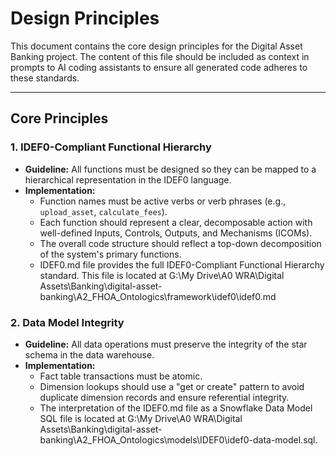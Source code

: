 # Design Principles

This document contains the core design principles for the Digital Asset Banking project. The content of this file should be included as context in prompts to AI coding assistants to ensure all generated code adheres to these standards.

---

## Core Principles

### 1. IDEF0-Compliant Functional Hierarchy

- **Guideline:** All functions must be designed so they can be mapped to a hierarchical representation in the IDEF0 language.
- **Implementation:**
  - Function names must be active verbs or verb phrases (e.g., `upload_asset`, `calculate_fees`).
  - Each function should represent a clear, decomposable action with well-defined Inputs, Controls, Outputs, and Mechanisms (ICOMs).
  - The overall code structure should reflect a top-down decomposition of the system's primary functions.
  - IDEF0.md file provides the full IDEF0-Compliant Functional Hierarchy standard. This file is located at G:\My Drive\A0 WRA\Digital Assets\Banking\digital-asset-banking\A2_FHOA_Ontologics\framework\idef0\idef0.md

### 2. Data Model Integrity

- **Guideline:** All data operations must preserve the integrity of the star schema in the data warehouse.
- **Implementation:**
  - Fact table transactions must be atomic.
  - Dimension lookups should use a "get or create" pattern to avoid duplicate dimension records and ensure referential integrity.
  - The interpretation of the IDEF0.md file as a Snowflake Data Model SQL file is located at G:\My Drive\A0 WRA\Digital Assets\Banking\digital-asset-banking\A2_FHOA_Ontologics\models\IDEF0\idef0-data-model.sql.
  